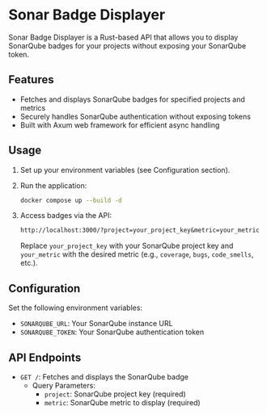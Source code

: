 # Sonar Badge Displayer

Sonar Badge Displayer is a Rust-based API that allows you to display SonarQube badges for your projects without exposing your SonarQube token.

## Features

- Fetches and displays SonarQube badges for specified projects and metrics
- Securely handles SonarQube authentication without exposing tokens
- Built with Axum web framework for efficient async handling

## Usage

1. Set up your environment variables (see Configuration section).

2. Run the application:

   ```bash
   docker compose up --build -d
   ```

3. Access badges via the API:

   ```txt
   http://localhost:3000/?project=your_project_key&metric=your_metric
   ```

   Replace `your_project_key` with your SonarQube project key and `your_metric` with the desired metric (e.g., `coverage`, `bugs`, `code_smells`, etc.).

## Configuration

Set the following environment variables:

- `SONARQUBE_URL`: Your SonarQube instance URL
- `SONARQUBE_TOKEN`: Your SonarQube authentication token

## API Endpoints

- `GET /`: Fetches and displays the SonarQube badge
  - Query Parameters:
    - `project`: SonarQube project key (required)
    - `metric`: SonarQube metric to display (required)
